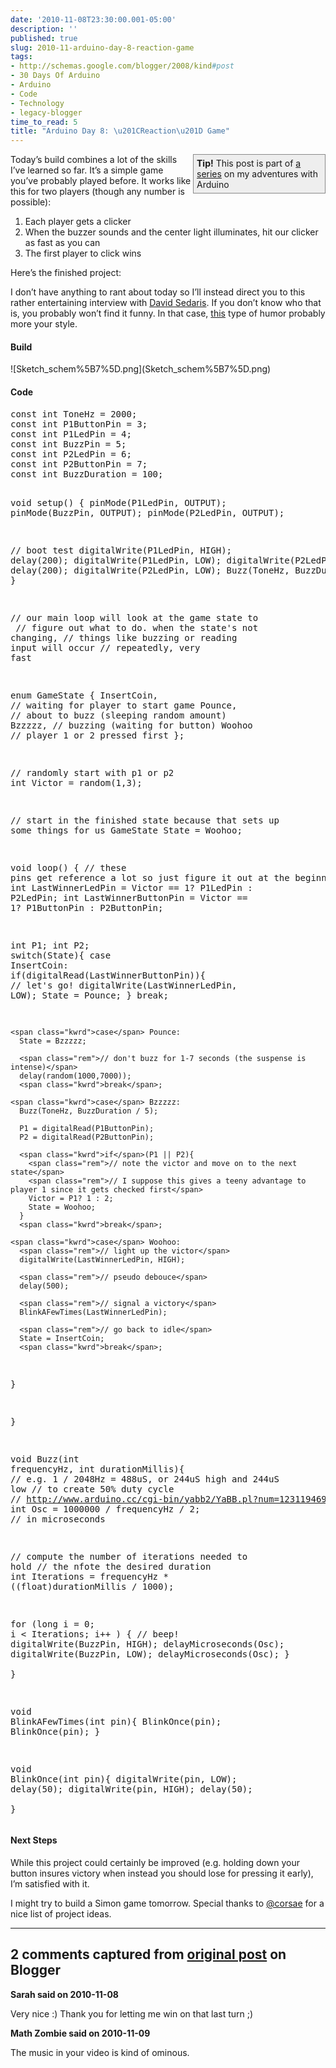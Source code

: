 ```yaml
---
date: '2010-11-08T23:30:00.001-05:00'
description: ''
published: true
slug: 2010-11-arduino-day-8-reaction-game
tags:
- http://schemas.google.com/blogger/2008/kind#post
- 30 Days Of Arduino
- Arduino
- Code
- Technology
- legacy-blogger
time_to_read: 5
title: "Arduino Day 8: \u201CReaction\u201D Game"
---
```


<div style="border-top: #888 1px solid; border-right: #888 1px solid; border-bottom: #888 1px solid; float: right; padding-bottom: 5px; padding-top: 5px; padding-left: 5px; margin: 0px auto; border-left: #888 1px solid; padding-right: 5px; width: 200px; background-color: #eee;"><strong>Tip!</strong> This post is part of <a href="http://blog.wassupy.com/search/label/30%20Days%20Of%20Arduino">a series</a> on my adventures with Arduino</div> <p>Today’s build combines a lot of the skills I’ve learned so far. It’s a simple game you’ve probably played before. It works like this for two players (though any number is possible):</p> <ol> <li>Each player gets a clicker  <li>When the buzzer sounds and the center light illuminates, hit our clicker as fast as you can  <li>The first player to click wins </li></ol> <p>Here’s the finished project:</p> <p align="center"></p> <p>I don’t have anything to rant about today so I’ll instead direct you to this rather entertaining interview with <a href="http://www.thedailyshow.com/watch/thu-november-4-2010/david-sedaris" target="_blank">David Sedaris</a>. If you don’t know who that is, you probably won’t find it funny. In that case, <a href="http://www.collegehumor.com/videos/playlist:prankwar" target="_blank">this</a> type of humor probably more your style. </p> <h4>Build</h4> <p>![Sketch_schem%5B7%5D.png](Sketch_schem%5B7%5D.png)</p> <h4>Code</h4><pre class="csharpcode"><span class="kwrd">const</span> <span class="kwrd">int</span> ToneHz = 2000;
<span class="kwrd">const</span> <span class="kwrd">int</span> P1ButtonPin = 3;
<span class="kwrd">const</span> <span class="kwrd">int</span> P1LedPin = 4;
<span class="kwrd">const</span> <span class="kwrd">int</span> BuzzPin = 5;
<span class="kwrd">const</span> <span class="kwrd">int</span> P2LedPin = 6;
<span class="kwrd">const</span> <span class="kwrd">int</span> P2ButtonPin = 7;
<span class="kwrd">const</span> <span class="kwrd">int</span> BuzzDuration = 100; 

<span class="kwrd">void</span> setup() {
  pinMode(P1LedPin, OUTPUT);
  pinMode(BuzzPin, OUTPUT);
  pinMode(P2LedPin, OUTPUT);
  
  <span class="rem">// boot test</span>
  digitalWrite(P1LedPin, HIGH);
  delay(200);
  digitalWrite(P1LedPin, LOW);
  digitalWrite(P2LedPin, HIGH);
  delay(200);
  digitalWrite(P2LedPin, LOW);
  Buzz(ToneHz, BuzzDuration * 2);
}

<span class="rem">// our main loop will look at the game state to </span>
<span class="rem">// figure out what to do. when the state's not changing,</span>
<span class="rem">// things like buzzing or reading input will occur</span>
<span class="rem">// repeatedly, very fast</span>

<span class="kwrd">enum</span> GameState {
 InsertCoin, <span class="rem">// waiting for player to start game</span>
 Pounce,     <span class="rem">// about to buzz (sleeping random amount)</span>
 Bzzzzz,     <span class="rem">// buzzing (waiting for button)</span>
 Woohoo      <span class="rem">// player 1 or 2 pressed first</span>
};

<span class="rem">// randomly start with p1 or p2</span>
<span class="kwrd">int</span> Victor = random(1,3);

<span class="rem">// start in the finished state because that sets up some things for us</span>
GameState State = Woohoo;

<span class="kwrd">void</span> loop() {
  <span class="rem">// these pins get reference a lot so just figure it out at the beginning</span>
  <span class="kwrd">int</span> LastWinnerLedPin = Victor == 1? P1LedPin : P2LedPin;
  <span class="kwrd">int</span> LastWinnerButtonPin = Victor == 1? P1ButtonPin : P2ButtonPin;

  <span class="kwrd">int</span> P1; <span class="kwrd">int</span> P2;
  <span class="kwrd">switch</span>(State){
    <span class="kwrd">case</span> InsertCoin:
      <span class="kwrd">if</span>(digitalRead(LastWinnerButtonPin)){
        <span class="rem">// let's go!</span>
        digitalWrite(LastWinnerLedPin, LOW); 
        State = Pounce;
      }
      <span class="kwrd">break</span>;
    
    <span class="kwrd">case</span> Pounce:
      State = Bzzzzz;
      
      <span class="rem">// don't buzz for 1-7 seconds (the suspense is intense)</span>
      delay(random(1000,7000));
      <span class="kwrd">break</span>;
      
    <span class="kwrd">case</span> Bzzzzz:
      Buzz(ToneHz, BuzzDuration / 5);
      
      P1 = digitalRead(P1ButtonPin);
      P2 = digitalRead(P2ButtonPin);
      
      <span class="kwrd">if</span>(P1 || P2){
        <span class="rem">// note the victor and move on to the next state</span>
        <span class="rem">// I suppose this gives a teeny advantage to player 1 since it gets checked first</span>
        Victor = P1? 1 : 2;
        State = Woohoo;
      }
      <span class="kwrd">break</span>;
      
    <span class="kwrd">case</span> Woohoo:
      <span class="rem">// light up the victor</span>
      digitalWrite(LastWinnerLedPin, HIGH);
      
      <span class="rem">// pseudo debouce</span>
      delay(500);
      
      <span class="rem">// signal a victory</span>
      BlinkAFewTimes(LastWinnerLedPin);
      
      <span class="rem">// go back to idle</span>
      State = InsertCoin;
      <span class="kwrd">break</span>;
  }
  
}

<span class="kwrd">void</span> Buzz(<span class="kwrd">int</span> frequencyHz, <span class="kwrd">int</span> durationMillis){
  <span class="rem">// e.g. 1 / 2048Hz = 488uS, or 244uS high and 244uS low</span>
  <span class="rem">// to create 50% duty cycle</span>
  <span class="rem">// http://www.arduino.cc/cgi-bin/yabb2/YaBB.pl?num=1231194692</span>
  <span class="kwrd">int</span> Osc = 1000000 / frequencyHz / 2; <span class="rem">// in microseconds</span>
  
  <span class="rem">// compute the number of iterations needed to hold</span>
  <span class="rem">// the nfote the desired duration</span>
  <span class="kwrd">int</span> Iterations = frequencyHz * ((<span class="kwrd">float</span>)durationMillis / 1000);
  
  <span class="kwrd">for</span> (<span class="kwrd">long</span> i = 0; i &lt; Iterations; i++ )
  {
      <span class="rem">// beep!</span>
      digitalWrite(BuzzPin, HIGH);
      delayMicroseconds(Osc);
      digitalWrite(BuzzPin, LOW);
      delayMicroseconds(Osc);
  }  
}

<span class="kwrd">void</span> BlinkAFewTimes(<span class="kwrd">int</span> pin){
  BlinkOnce(pin);
  BlinkOnce(pin);
}

<span class="kwrd">void</span> BlinkOnce(<span class="kwrd">int</span> pin){
  digitalWrite(pin, LOW); 
  delay(50);
  digitalWrite(pin, HIGH); 
  delay(50);  
}</pre>
<h4>Next Steps</h4>
<p>While this project could certainly be improved (e.g. holding down your button insures victory when instead you should lose for pressing it early), I’m satisfied with it.</p>
<p>I might try to build a Simon game tomorrow. Special thanks to <a href="http://twitter.com/#!/corsae/status/1655470213300224">@corsae</a> for a nice list of project ideas.</p>

---

## 2 comments captured from [original post](https://blog.wassupy.com/2010/11/arduino-day-8-reaction-game.html) on Blogger

**Sarah said on 2010-11-08**

Very nice :)  Thank you for letting me win on that last turn ;)

**Math Zombie said on 2010-11-09**

The music in your video is kind of ominous.


